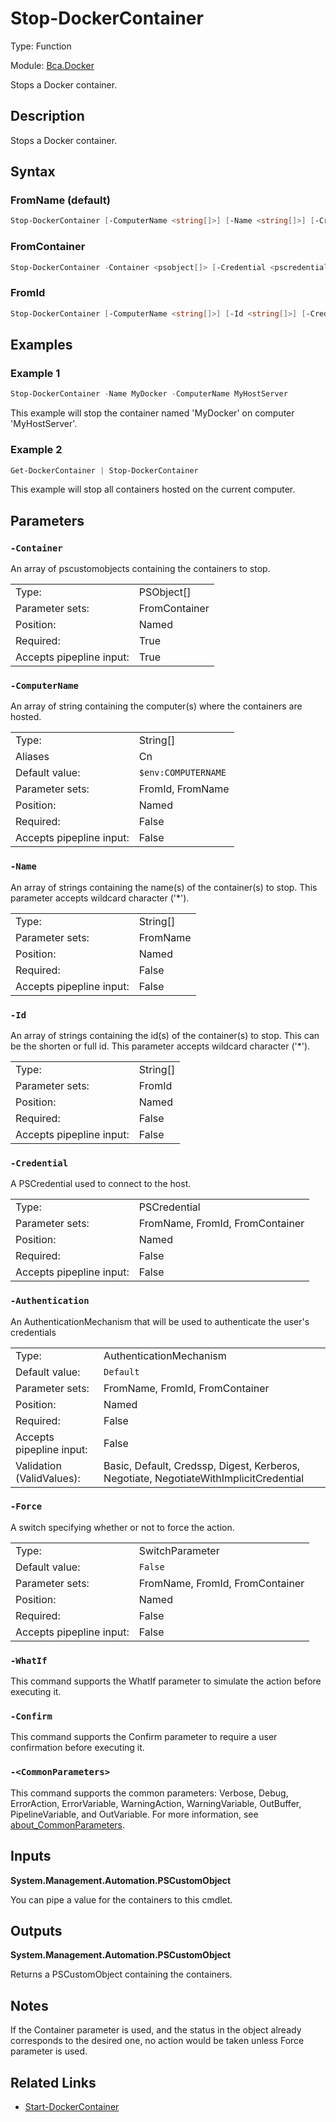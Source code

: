 # Stop-DockerContainer

Type: Function

Module: [Bca.Docker](../ReadMe.md)

Stops a Docker container.
## Description
Stops a Docker container.
## Syntax
### FromName (default)
```powershell
Stop-DockerContainer [-ComputerName <string[]>] [-Name <string[]>] [-Credential <pscredential>] [-Authentication <AuthenticationMechanism>] [-Force] [-WhatIf] [-Confirm] [<CommonParameters>]
```
### FromContainer
```powershell
Stop-DockerContainer -Container <psobject[]> [-Credential <pscredential>] [-Authentication <AuthenticationMechanism>] [-Force] [-WhatIf] [-Confirm] [<CommonParameters>]
```
### FromId
```powershell
Stop-DockerContainer [-ComputerName <string[]>] [-Id <string[]>] [-Credential <pscredential>] [-Authentication <AuthenticationMechanism>] [-Force] [-WhatIf] [-Confirm] [<CommonParameters>]
```
## Examples
### Example 1
```powershell
Stop-DockerContainer -Name MyDocker -ComputerName MyHostServer
```
This example will stop the container named 'MyDocker' on computer 'MyHostServer'.
### Example 2
```powershell
Get-DockerContainer | Stop-DockerContainer
```
This example will stop all containers hosted on the current computer.
## Parameters
### `-Container`
An array of pscustomobjects containing the containers to stop.

| | |
|:-|:-|
|Type:|PSObject[]|
|Parameter sets:|FromContainer|
|Position:|Named|
|Required:|True|
|Accepts pipepline input:|True|

### `-ComputerName`
An array of string containing the computer(s) where the containers are hosted.

| | |
|:-|:-|
|Type:|String[]|
|Aliases|Cn|
|Default value:|`$env:COMPUTERNAME`|
|Parameter sets:|FromId, FromName|
|Position:|Named|
|Required:|False|
|Accepts pipepline input:|False|

### `-Name`
An array of strings containing the name(s) of the container(s) to stop.
This parameter accepts wildcard character ('*').

| | |
|:-|:-|
|Type:|String[]|
|Parameter sets:|FromName|
|Position:|Named|
|Required:|False|
|Accepts pipepline input:|False|

### `-Id`
An array of strings containing the id(s) of the container(s) to stop.
This can be the shorten or full id.
This parameter accepts wildcard character ('*').

| | |
|:-|:-|
|Type:|String[]|
|Parameter sets:|FromId|
|Position:|Named|
|Required:|False|
|Accepts pipepline input:|False|

### `-Credential`
A PSCredential used to connect to the host.

| | |
|:-|:-|
|Type:|PSCredential|
|Parameter sets:|FromName, FromId, FromContainer|
|Position:|Named|
|Required:|False|
|Accepts pipepline input:|False|

### `-Authentication`
An AuthenticationMechanism that will be used to authenticate the user's credentials

| | |
|:-|:-|
|Type:|AuthenticationMechanism|
|Default value:|`Default`|
|Parameter sets:|FromName, FromId, FromContainer|
|Position:|Named|
|Required:|False|
|Accepts pipepline input:|False|
|Validation (ValidValues):|Basic, Default, Credssp, Digest, Kerberos, Negotiate, NegotiateWithImplicitCredential|

### `-Force`
A switch specifying whether or not to force the action.

| | |
|:-|:-|
|Type:|SwitchParameter|
|Default value:|`False`|
|Parameter sets:|FromName, FromId, FromContainer|
|Position:|Named|
|Required:|False|
|Accepts pipepline input:|False|

### `-WhatIf`
This command supports the WhatIf parameter to simulate the action before executing it.
### `-Confirm`
This command supports the Confirm parameter to require a user confirmation before executing it.
### `-<CommonParameters>`
This command supports the common parameters: Verbose, Debug, ErrorAction, ErrorVariable, WarningAction, WarningVariable, OutBuffer, PipelineVariable, and OutVariable.
For more information, see [about_CommonParameters](https:/go.microsoft.com/fwlink/?LinkID=113216).
## Inputs

**System.Management.Automation.PSCustomObject**

You can pipe a value for the containers to this cmdlet.
## Outputs

**System.Management.Automation.PSCustomObject**

Returns a PSCustomObject containing the containers.
## Notes
If the Container parameter is used, and the status in the object already corresponds to the desired one, no action would be taken unless Force parameter is used.
## Related Links
- [Start-DockerContainer](Start-DockerContainer.md)
